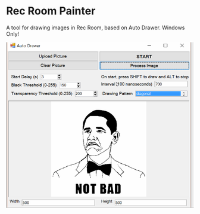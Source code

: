 # Rec Room Painter

A tool for drawing images in Rec Room, based on Auto Drawer.
Windows Only!

<img src="./autodrawerdemo.gif" width="600" />
